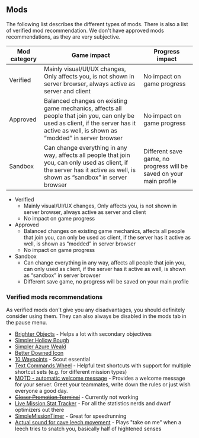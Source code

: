 <h2 id="mods">Mods</h2>

<Accordion>

The following list describes the different types of mods. There is also a list of verified mod recommendation. We don't have approved mods recommendations, as they are very subjective.

<div class="hidden sm:block">

Mod category | Game impact | Progress impact
---------|----------|---------
 Verified | Mainly visual/UI/UX changes, Only affects you, is not shown in server browser, always active as server and client | No impact on game progress
 Approved | Balanced changes on existing game mechanics, affects all people that join you, can only be used as client, if the server has it active as well, is shown as “modded” in server browser | No impact on game progress
 Sandbox | Can change everything in any way, affects all people that join you, can only used as client, if the server has it active as well, is shown as “sandbox” in server browser | Different save game, no progress will be saved on your main profile

</div>

<div class="block sm:hidden">

- Verified
  - Mainly visual/UI/UX changes, Only affects you, is not shown in server browser, always active as server and client
  - No impact on game progress
- Approved
  - Balanced changes on existing game mechanics, affects all people that join you, can only be used as client, if the server has it active as well, is shown as “modded” in server browser
  - No impact on game progress
- Sandbox
  - Can change everything in any way, affects all people that join you, can only used as client, if the server has it active as well, is shown as “sandbox” in server browser
  - Different save game, no progress will be saved on your main profile

</div>

### Verified mods recommendations

<Accordion>

As verified mods don't give you any disadvantages, you should definitely consider using them. They can also always be disabled in the mods tab in the pause menu.

- [Brighter Objects](https://drg.mod.io/brighter-objects) - Helps a lot with secondary objectives
- [Simpler Hollow Bough](https://drg.mod.io/simpler-hollow-bough)
- [Simpler Azure Weald](https://drg.mod.io/simpler-azure-weald)
- [Better Downed Icon](https://drg.mod.io/better-downed-icon)
- [10 Waypoints](https://drg.mod.io/10-waypoints) - Scout essential
- [Text Commands Wheel](https://drg.mod.io/text-commands-wheel) - Helpful text shortcuts with support for multiple shortcut sets (e.g. for different mission types)
- [MOTD - automatic welcome message](https://drg.mod.io/motd-automatic-welcome-message) - Provides a welcome message for your server. Greet your teammates, write down the rules or just wish everyone a good day.
- ~~[Closer Promotion Terminal](https://drg.mod.io/closer-promotion-terminal)~~ - Currently not working
- [Live Mission Stat Tracker](https://drg.mod.io/live-mission-stat-tracker) - For all the statistics nerds and dwarf optimizers out there
- [SimpleMissionTimer](https://drg.mod.io/simplemissiontimer) - Great for speedrunning
- [Actual sound for cave leech movement](https://drg.mod.io/actual-sound-for-cave-leech-movement) - Plays "take on me" when a leech tries to snatch you, basically half of hightened senses

</Accordion>
</Accordion>
